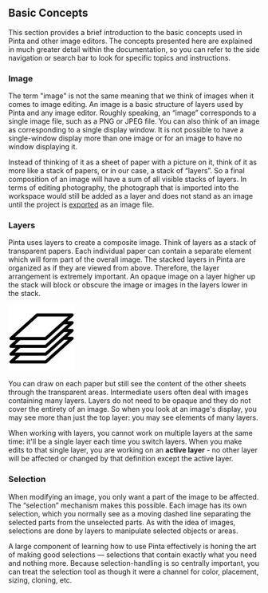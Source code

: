 ## __Basic Concepts__ ##

This section provides a brief introduction to the basic concepts used in Pinta and other image editors. The concepts presented here are explained in much greater detail within the documentation, so you can refer to the side navigation or search bar to look for specific topics and instructions.  

### __Image__ ###

The term "image" is not the same meaning that we think of images when it comes to image editing. An image is a basic structure of layers used by Pinta and any image editor. Roughly speaking, an “image” corresponds to a single image file, such as a PNG or JPEG file. You can also think of an image as corresponding to a single display window. It is not possible to have a single-window display more than one image or for an image to have no window displaying it. 

Instead of thinking of it as a sheet of paper with a picture on it, think of it as more like a stack of papers, or in our case, a stack of “layers”. So a final composition of an image will have a sum of all visible stacks of layers. In terms of editing photography, the photograph that is imported into the workspace would still be added as a layer and does not stand as an image until the project is [exported](save.md) as an image file.

### __Layers__ ###

Pinta uses layers to create a composite image. Think of layers as a stack of transparent papers. Each individual paper can contain a separate element which will form part of the overall image. The stacked layers in Pinta are organized as if they are viewed from above. Therefore, the layer arrangement is extremely important. An opaque image on a layer higher up the stack will block or obscure the image or images in the layers lower in the stack.

![Stacked Layer](img/stacked.png)

You can draw on each paper but still see the content of the other sheets through the transparent areas. Intermediate users often deal with images containing many layers. Layers do not need to be opaque and they do not cover the entirety of an image. So when you look at an image's display, you may see more than just the top layer: you may see elements of many layers. 

When working with layers, you cannot work on multiple layers at the same time: it'll be a single layer each time you switch layers. When you make edits to that single layer, you are working on an __active layer__ - no other layer will be affected or changed by that definition except the active layer. 

### __Selection__ ###

When modifying an image, you only want a part of the image to be affected. The “selection” mechanism makes this possible. Each image has its own selection, which you normally see as a moving dashed line separating the selected parts from the unselected parts. As with the idea of images, selections are done by layers to manipulate selected objects or areas.

A large component of learning how to use Pinta effectively is honing the art of making good selections — selections that contain exactly what you need and nothing more. Because selection-handling is so centrally important, you can treat the selection tool as though it were a channel for color, placement, sizing, cloning, etc.
